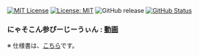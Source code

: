 [![MIT License](http://img.shields.io/badge/license-MIT-blue.svg?style=flat)](LICENSE) [![License: MIT](https://img.shields.io/badge/License-MIT-yellow.svg)](https://opensource.org/licenses/MIT) ![GitHub release](https://img.shields.io/github/release/takkii/nyasocom_sun_pg_win.svg?style=flat) [![GitHub Status](https://img.shields.io/github/last-commit/takkii/nyasocom_sun_pg_win.svg?style=flat)](GitHub)
### にゃそこん参ぴーじーうぃん : [動画](https://youtu.be/6Rq5Jdilko0)

※ 仕様書は、[こちら](https://github.com/takkii/nyasocom_sun_pg_win/wiki/manual)です。
